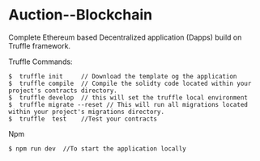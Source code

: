 # Auction--Blockchain
Complete Ethereum based Decentralized application (Dapps) build on Truffle framework.

Truffle Commands:

    $  truffle init     // Download the template og the application 
    $  truffle compile  // Compile the solidty code located within your project's contracts directory.
    $  truffle develop  // this will set the truffle local environment 
    $  truffle migrate --reset // This will run all migrations located within your project's migrations directory.
    $  truffle  test    //Test your contracts 
   
    
Npm     

    $ npm run dev  //To start the application locally
